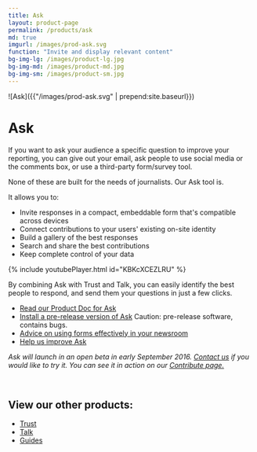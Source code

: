 ```yaml
---
title: Ask
layout: product-page
permalink: /products/ask
md: true
imgurl: /images/prod-ask.svg
function: "Invite and display relevant content"
bg-img-lg: /images/product-lg.jpg
bg-img-md: /images/product-md.jpg
bg-img-sm: /images/product-sm.jpg
---
```


![Ask]({{"/images/prod-ask.svg" | prepend:site.baseurl}})

# Ask 

If you want to ask your audience a specific question to improve your reporting, you can give out your email, ask people to use social media or the comments box, or use a third-party form/survey tool.

None of these are built for the needs of journalists. Our Ask tool is. 

It allows you to:

* Invite responses in a compact, embeddable form that's compatible across devices
* Connect contributions to your users' existing on-site identity 
* Build a gallery of the best responses 
* Search and share the best contributions 
* Keep complete control of your data

{% include youtubePlayer.html id="KBKcXCEZLRU" %}

By combining Ask with Trust and Talk, you can easily identify the best people to respond, and send them your questions in just a few clicks.

* [Read our Product Doc for Ask](https://blog.coralproject.net/product-ask/)
* [Install a pre-release version of Ask](https://docs.coralproject.net/user/ask/#ask-installation) Caution: pre-release software, contains bugs. 
* [Advice on using forms effectively in your newsroom](https://blog.coralproject.net/forms-audience-engagement/)
* [Help us improve Ask](/contribute.html#help-us-improve-ask)

*Ask will launch in an open beta in early September 2016. [Contact us](mailto:jeff@mozillafoundation.org) if you would like to try it. You can see it in action on our [Contribute page.](/contribute.html#other-ideas-and-bug-reports)* 
<br />


&nbsp; 
&nbsp; 

## View our other products:
* [Trust](/products/trust.html)
* [Talk](/products/talk.html)
* [Guides](/products/guides.html)
